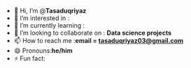 - 👋 Hi, I’m @**Tasaduqriyaz**
- 👀 I’m interested in :
- 🌱 I’m currently learning :
- 💞️ I’m looking to collaborate on : **Data science projects**
- 📫 How to reach me :**email = tasaduqriyaz03@gmail.com**
- 😄 Pronouns:**he/him**
- ⚡ Fun fact:

<!---
Tasaduqriyaz/Tasaduqriyaz is a ✨ special ✨ repository because its `README.md` (this file) appears on your GitHub profile.
You can click the Preview link to take a look at your changes.
--->
